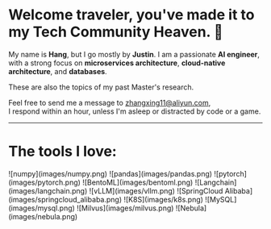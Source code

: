 <p align="center">
  <h1> Welcome traveler, you've made it to my Tech Community Heaven. 👋</h1>
</p>

My name is **Hang**, but I go mostly by **Justin**. I am a passionate **AI engineer**,  
with a strong focus on **microservices architecture**, **cloud-native architecture**, and **databases**.   

These are also the topics of my past Master's research.  

Feel free to send me a message to [zhangxing11@aliyun.com](mailto:zhangxing11@aliyun.com),   
I respond within an hour, unless I'm asleep or distracted by code or a game.

---

<p align="center">
  <h1>The tools I love:</h1>
</p>
![numpy](images/numpy.png)  
![pandas](images/pandas.png)  
![pytorch](images/pytorch.png)  
![BentoML](images/bentoml.png)  
![Langchain](images/langchain.png)  
![vLLM](images/vllm.png)  
![SpringCloud Alibaba](images/springcloud_alibaba.png)  
![K8S](images/k8s.png)  
![MySQL](images/mysql.png)  
![Milvus](images/milvus.png)  
![Nebula](images/nebula.png)
